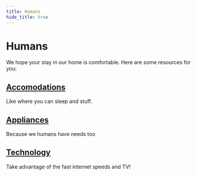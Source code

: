 ```yaml
---
title: Humans
hide_title: true
---
```

# Humans <i class="fa-solid fa-person-half-dress"></i>
We hope your stay in our home is comfortable. Here are some resources for you:

## [<i class="fa-solid fa-bed"></i> Accomodations ](accomodations) 

Like where you can sleep and stuff. 

## [<i class="fa-solid fa-kitchen-set"></i> Appliances](appliances)

Because we humans have needs too

## [<i class="fa-solid fa-microchip"></i> Technology](technology)

Take advantage of the fast internet speeds and TV!